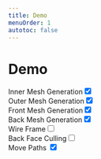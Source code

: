 ```yaml
---
title: Demo
menuOrder: 1
autotoc: false
---
```


# Demo
<script src="../dist/holes-in.js"></script>
<script src="./babylonjs/babylon.js"></script>
<script src="./ui.js"></script>

<canvas id="babylon" width="512" height="256" ></canvas>
<canvas id="paths" width="512" height="256"></canvas>

<div id ="form">

<div><label>Inner Mesh Generation<input type="checkbox" data-target="inMesh" checked="true"></label></div>
<div><label>Outer Mesh Generation<input type="checkbox" data-target="outMesh" checked="true"></label></div>
<div><label>Front Mesh Generation<input type="checkbox" data-target="frontMesh" checked="true"></label></div>
<div><label>Back Mesh Generation<input type="checkbox" data-target="backMesh" checked="true"></label></div>
<div><label>Wire Frame<input type="checkbox" data-target="wireframe"></label></div>
<div><label>Back Face Culling<input type="checkbox" data-target="backFaceCulling"></label></div>
<div><label>Move Paths <input type="checkbox" data-target="animate" checked="true"></label></div>






</div>

<script>window.onload=initBabylon</script>
